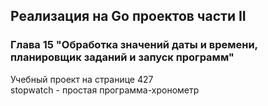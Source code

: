 ## Реализация на Go проектов части II
### Глава 15 "Обработка значений даты и времени, планировщик заданий и запуск программ"
Учебный проект на странице 427  
stopwatch - простая программа-хронометр